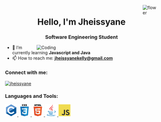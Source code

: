 <img align="right" alt="flower" width="50" src="https://media4.giphy.com/media/v1.Y2lkPTc5MGI3NjExNjgyZWJzMDhvNWw1ajF1anJyNTA5NnR5aWJxMmNsdHc3c2duNTVqaiZlcD12MV9pbnRlcm5hbF9naWZfYnlfaWQmY3Q9cw/f6bOKu5jYObBYFK1TB/giphy.gif">
<h1 align="center">Hello, I'm Jheissyane</h1>
<h3 align="center">Software Engineering Student</h3>
<img align="right" alt="Coding" width="400" src="https://thumbs.gfycat.com/GlisteningAggravatingJunebug-size_restricted.gif">

- 🌱 I’m currently learning **Javascript and Java**
- 📫 How to reach me: **jheissyanekelly@gmail.com**

<h3 align="left">Connect with me:</h3>
<p align="left">
<a href="https://linkedin.com/in/jheissyane-souza-a2a56a236/" target="blank"><img align="center" src="https://raw.githubusercontent.com/rahuldkjain/github-profile-readme-generator/master/src/images/icons/Social/linked-in-alt.svg" alt="jheissyane" height="30" width="40" /></a>
</p>

<h3 align="left">Languages and Tools:</h3>
<p align="left"> <a href="https://www.cprogramming.com/" target="_blank" rel="noreferrer"> <img src="https://raw.githubusercontent.com/devicons/devicon/master/icons/c/c-original.svg" alt="c" width="40" height="40"/> </a> <a href="https://www.w3schools.com/css/" target="_blank" rel="noreferrer"> <img src="https://raw.githubusercontent.com/devicons/devicon/master/icons/css3/css3-original-wordmark.svg" alt="css3" width="40" height="40"/> </a> <a href="https://www.w3.org/html/" target="_blank" rel="noreferrer"> <img src="https://raw.githubusercontent.com/devicons/devicon/master/icons/html5/html5-original-wordmark.svg" alt="html5" width="40" height="40"/> </a> <a href="https://www.java.com" target="_blank" rel="noreferrer"> <img src="https://raw.githubusercontent.com/devicons/devicon/master/icons/java/java-original.svg" alt="java" width="40" height="40"/> </a> <a href="https://developer.mozilla.org/en-US/docs/Web/JavaScript" target="_blank" rel="noreferrer"> <img src="https://raw.githubusercontent.com/devicons/devicon/master/icons/javascript/javascript-original.svg" alt="javascript" width="40" height="40"/> </a> </p>
